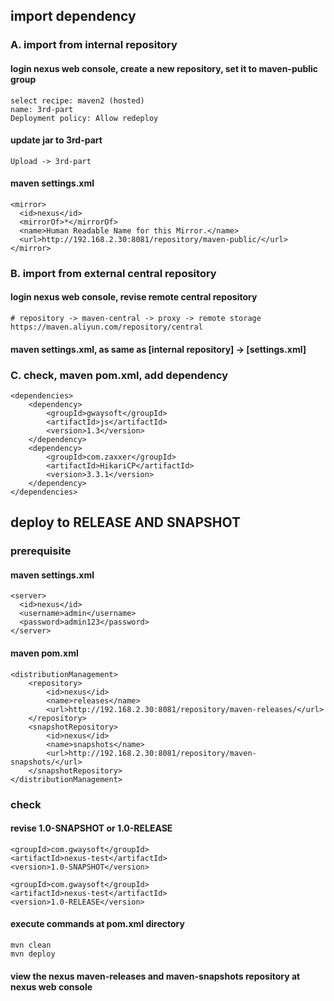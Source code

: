 ## import dependency
### A. import from internal repository
#### login nexus web console, create a new repository, set it to maven-public group 
    select recipe: maven2 (hosted)
    name: 3rd-part 
    Deployment policy: Allow redeploy
#### update jar to 3rd-part
    Upload -> 3rd-part
#### maven settings.xml
    <mirror>
      <id>nexus</id>
      <mirrorOf>*</mirrorOf>
      <name>Human Readable Name for this Mirror.</name>
      <url>http://192.168.2.30:8081/repository/maven-public/</url>
    </mirror>
    
### B. import from external central repository
#### login nexus web console, revise remote central repository
    # repository -> maven-central -> proxy -> remote storage
    https://maven.aliyun.com/repository/central
#### maven settings.xml, as same as [internal repository] -> [settings.xml]
### C. check, maven pom.xml, add dependency
    <dependencies>
        <dependency>
            <groupId>gwaysoft</groupId>
            <artifactId>js</artifactId>
            <version>1.3</version>
        </dependency>
        <dependency>
            <groupId>com.zaxxer</groupId>
            <artifactId>HikariCP</artifactId>
            <version>3.3.1</version>
        </dependency>
    </dependencies>
    
## deploy to RELEASE AND SNAPSHOT

### prerequisite
#### maven settings.xml
    <server>
      <id>nexus</id>
      <username>admin</username>
      <password>admin123</password>
    </server>
#### maven pom.xml
    <distributionManagement>
        <repository>
            <id>nexus</id>
            <name>releases</name>
            <url>http://192.168.2.30:8081/repository/maven-releases/</url>
        </repository>
        <snapshotRepository>
            <id>nexus</id>
            <name>snapshots</name>
            <url>http://192.168.2.30:8081/repository/maven-snapshots/</url>
        </snapshotRepository>
    </distributionManagement>
### check
#### revise 1.0-SNAPSHOT or 1.0-RELEASE
    <groupId>com.gwaysoft</groupId>
    <artifactId>nexus-test</artifactId>
    <version>1.0-SNAPSHOT</version>
    
    <groupId>com.gwaysoft</groupId>
    <artifactId>nexus-test</artifactId>
    <version>1.0-RELEASE</version>
#### execute commands at pom.xml directory
    mvn clean 
    mvn deploy
#### view the nexus maven-releases and maven-snapshots repository at nexus web console